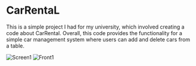 # CarRentaL
This is a simple project I had for my university, which involved creating a code about CarRental. Overall, this code provides the functionality for a simple car management system where users can add and delete cars from a table.

![Screen1](https://github.com/user-attachments/assets/bc4dc29d-6518-4c1c-a658-8d17418f15ec)
![Front1](https://github.com/user-attachments/assets/7751573d-8da9-44db-ac9e-e9f196e05ad8)

